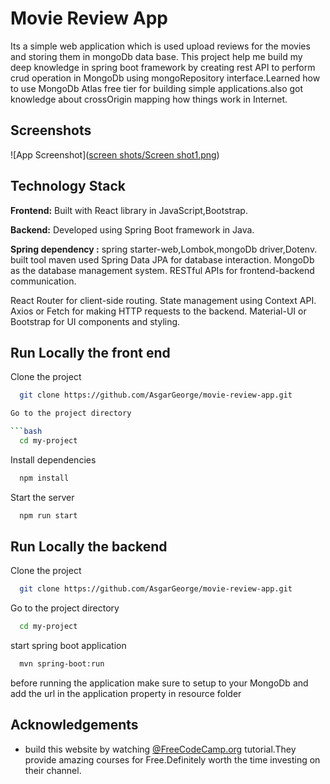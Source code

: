 
# Movie Review App
Its a simple web application which is used upload reviews for the movies and storing them in mongoDb data base.
This project help me build my deep knowledge in spring boot framework by creating rest API to perform crud operation in MongoDb using mongoRepository interface.Learned how to use MongoDb Atlas free tier for building simple applications.also got knowledge about crossOrigin mapping how things work in Internet.


## Screenshots

![App Screenshot]([screen shots/Screen shot1.png](https://github.com/AsgarGeorge/movie-review-app/blob/main/screen%20shots/Screen%20shot1.png))

## Technology Stack

**Frontend:** Built with React library in JavaScript,Bootstrap.

**Backend:** Developed using Spring Boot framework in Java.

**Spring dependency :** spring starter-web,Lombok,mongoDb driver,Dotenv.
built tool maven used
Spring Data JPA for database interaction.
MongoDb as the database management system.
RESTful APIs for frontend-backend communication.

React Router for client-side routing.
State management using Context API.
Axios or Fetch for making HTTP requests to the backend.
Material-UI or Bootstrap for UI components and styling.


## Run Locally the front end

Clone the project

```bash
  git clone https://github.com/AsgarGeorge/movie-review-app.git

Go to the project directory

```bash
  cd my-project
```

Install dependencies

```bash
  npm install
```
Start the server

```bash
  npm run start
```


## Run Locally the backend

Clone the project

```bash
  git clone https://github.com/AsgarGeorge/movie-review-app.git
```

Go to the project directory

```bash
  cd my-project
```

start spring boot application 
```bash
  mvn spring-boot:run
```
before running the application make sure to setup to your MongoDb  and add the url in the application property in resource folder
## Acknowledgements

 - build this website by watching [@FreeCodeCamp.org](https://www.youtube.com/@freecodecamp) tutorial.They provide amazing courses for Free.Definitely worth the time investing on their channel.
